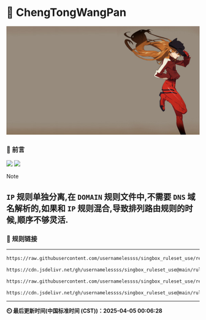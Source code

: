 
# 🧸 ChengTongWangPan
![](https://raw.githubusercontent.com/usernamelessss/picture-bed/main/images/202504042256831.jpg)
### 📣 前言
![](https://shields.io/badge/-移除重复规则-ff69b4) ![](https://shields.io/badge/-IP&nbsp;规则单独存放不与&nbsp;DOMAIN&nbsp;等混合-green)
> [!NOTE]
**`IP` 规则单独分离,在 `DOMAIN` 规则文件中,不需要 `DNS` 域名解析的,如果和 `IP` 规则混合,导致排列路由规则的时候,顺序不够灵活.**
---

###  🔗 规则链接
---

```url
https://raw.githubusercontent.com/usernamelessss/singbox_ruleset_use/refs/heads/main/rule/ChengTongWangPan/ChengTongWangPan_No_IP.json
```

```url
https://cdn.jsdelivr.net/gh/usernamelessss/singbox_ruleset_use@main/rule/ChengTongWangPan/ChengTongWangPan_No_IP.json
```

```url
https://raw.githubusercontent.com/usernamelessss/singbox_ruleset_use/refs/heads/main/rule/ChengTongWangPan/ChengTongWangPan_No_IP.srs
```

```url
https://cdn.jsdelivr.net/gh/usernamelessss/singbox_ruleset_use@main/rule/ChengTongWangPan/ChengTongWangPan_No_IP.srs
```

---
**⏲️ 最后更新时间(中国标准时间 (CST))：2025-04-05 00:06:28**
